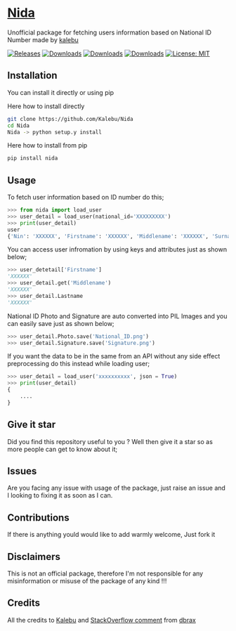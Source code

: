 # [Nida](https://kalebu.github.io/Nida/)

Unofficial package for fetching users information based on National ID Number made by [kalebu](https://github.com/Kalebu/)

[![Releases](https://badgen.net/github/releases/kalebu/nida)](https://github.com/Kalebu/nida)
[![Downloads](https://pepy.tech/badge/nida)](https://pepy.tech/project/nida)
[![Downloads](https://pepy.tech/badge/nida/month)](https://pepy.tech/project/nida)
[![Downloads](https://pepy.tech/badge/nida/week)](https://pepy.tech/project/nida)
[![License: MIT](https://img.shields.io/badge/License-MIT-yellow.svg)](https://opensource.org/licenses/MIT)

## Installation

You can install it directly or using pip

Here how to install directly

```bash
git clone https://github.com/Kalebu/Nida
cd Nida
Nida -> python setup.y install
```

Here how to install from pip

```bash
pip install nida
```

## Usage

To fetch user information based on ID number do this;

```python
>>> from nida import load_user
>>> user_detail = load_user(national_id='XXXXXXXXX')
>>> print(user_detail)
user
{'Nin': 'XXXXXX', 'Firstname': 'XXXXXX', 'Middlename': 'XXXXXX', 'Surname': 'XXXXXX', 'Othernames': 'XXXXXX', 'Sex': 'XXXXXX', 'Dateofbirth': 'XXXXXX', 'Residentregion': 'XXXXXX', 'Residentdistrict': 'XXXXXX', 'Residentward': 'XXXXXX', 'Residentvillage': 'XXXXXX', 'Residentstreet': 'XXXXXX', 'Residentpostcode': 'XXXXXX', 'Permanentregion': 'XXXXXX', 'Permanentdistrict': 'XXXXXX', 'Permanentward': 'XXXXXX', 'Permanentvillage': 'XXXXXX', 'Permanentstreet': 'XXXXXX', 'Birthcountry': 'XXXXXX', 'Birthregion': 'XXXXXX', 'Birthdistrict': 'XXXXXX', 'Birthward': 'XXXXXX', 'Nationality': 'XXXXXX', 'Phonenumber': 'XXXXXX', 'Maritalstatus': 'XXXXXX', 'Occupation': 'XXXXXX', 'Primaryschooleducation': 'XXXXXX', 'Primaryschooldistrict': 'XXXXXX', 'Primaryschoolyear': 'XXXXXX', 'Photo': 'XXXXXX', 'Signature': 'XXXXXX', 'Nationalidnumber': 'XXXXXX', 'Lastname': 'XXXXXX'}
```

You can access user infromation by using keys and attributes just as shown below;

```python
>>> user_detetail['Firstname']
'XXXXXX'
>>> user_detail.get('Middlename')
'XXXXXX'
>>> user_detail.Lastname
'XXXXXX'
```

National ID Photo and Signature are auto converted into PIL Images and you can easily save just as shown below;

```python
>>> user_detail.Photo.save('National_ID.png')
>>> user_detail.Signature.save('Signature.png')
```

If you want the data to be in the same from an API without any side effect preprocessing do this instead while loading user;

```python
>>> user_detail = load_user('xxxxxxxxxx', json = True)
>>> print(user_detail)
{
    ....
}
```

## Give it star

Did you find this repository useful to you ? Well then give it a star so as more people can get to know about it; 

## Issues

Are you facing any issue with usage of the package, just raise an issue and I looking to fixing it as soon as I can.

## Contributions

If there is anything yould would like to add warmly welcome, Just fork it 

## Disclaimers

This is not an official package, therefore I'm not responsible for any misinformation or misuse of the package of any kind !!!

## Credits

All the credits to [Kalebu](https://github.com/Kalebu/) and [StackOverflow comment](https://stackoverflow.com/questions/53369396/how-to-integrate-national-identification-authority-nida-api-for-tanzania) from [dbrax](https://stackoverflow.com/users/6131960/emanuel-paul-mnzava)
